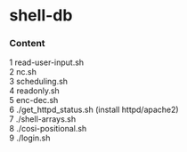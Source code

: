 # shell-db
### Content  
1 read-user-input.sh  
2 nc.sh  
3 scheduling.sh  
4 readonly.sh  
5 enc-dec.sh  
6 ./get_httpd_status.sh  (install httpd/apache2)  
7 ./shell-arrays.sh  
8 ./cosi-positional.sh  
9 ./login.sh  


